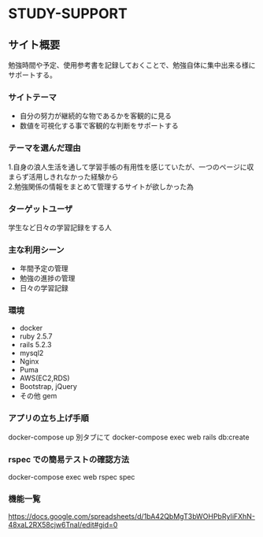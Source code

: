 # STUDY-SUPPORT

## サイト概要

勉強時間や予定、使用参考書を記録しておくことで、勉強自体に集中出来る様にサポートする。

### サイトテーマ

- 自分の努力が継続的な物であるかを客観的に見る
- 数値を可視化する事で客観的な判断をサポートする

### テーマを選んだ理由

1.自身の浪人生活を通して学習手帳の有用性を感じていたが、一つのページに収まらず活用しきれなかった経験から  
2.勉強関係の情報をまとめて管理するサイトが欲しかった為

### ターゲットユーザ

学生など日々の学習記録をする人

### 主な利用シーン

- 年間予定の管理
- 勉強の進捗の管理
- 日々の学習記録

### 環境

- docker
- ruby 2.5.7
- rails 5.2.3
- mysql2
- Nginx
- Puma
- AWS(EC2,RDS)
- Bootstrap, jQuery
- その他 gem

### アプリの立ち上げ手順

docker-compose up
別タブにて
docker-compose exec web rails db:create

### rspec での簡易テストの確認方法

docker-compose exec web rspec spec

### 機能一覧

https://docs.google.com/spreadsheets/d/1bA42QbMgT3bWOHPbRyIiFXhN-48xaL2RX58cjw6TnaI/edit#gid=0
